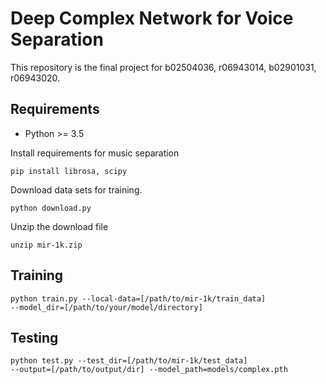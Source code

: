 Deep Complex Network for Voice Separation
=====================
This repository is the final project for b02504036, r06943014, b02901031,
r06943020. 

Requirements
------------
- Python >= 3.5

Install requirements for music separation

```
pip install librosa, scipy
```

Download data sets for training.
```
python download.py
```
Unzip the download file
```
unzip mir-1k.zip
```

Training
------------

```
python train.py --local-data=[/path/to/mir-1k/train_data]
--model_dir=[/path/to/your/model/directory]
```


Testing 
------------
```
python test.py --test_dir=[/path/to/mir-1k/test_data]
--output=[/path/to/output/dir] --model_path=models/complex.pth
```


